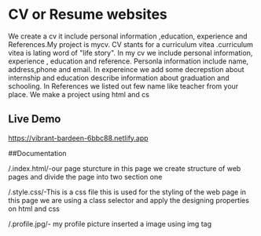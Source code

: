 # CV or Resume websites
 We create a cv it include personal information ,education, experience and References.My project is mycv. CV stants for a  curriculum vitea .curriculum vitea is lating word of "life story".
In my cv we include personal information, experience , education and reference.
Personla information include  name, address,phone and email.
In expereince we add some decrepstion about internship and education describe information about graduation and schooling.
In References we listed out few name like teacher from your place.
We make a project using html and cs
 
## Live Demo
https://vibrant-bardeen-6bbc88.netlify.app

##Documentation


/.index.html/-our page sturcture in this page we create structure of web pages and divide the page into two section one

/.style.css/-This  is a css file this is used for the styling of the web page in this page we are using a class selector and apply the designing properties on html and css

/.profile.jpg/- my profile picture inserted a image using img tag

